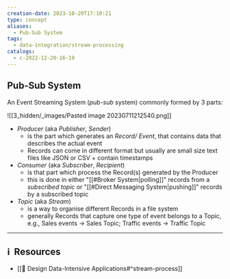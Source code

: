 ```yaml
---
creation-date: 2023-10-29T17:10:21
type: concept
aliases:
  - Pub-Sub System
tags:
  - data-integration/stream-processing
catalogs:
  - c-2022-12-20-16-19
---
```


## Pub-Sub System

An Event Streaming System (*pub-sub* system) commonly formed by 3 parts: 

![[3_hidden/_images/Pasted image 20230711212540.png]]

- *Producer* (aka *Publisher*, *Sender*)
	- is the part which generates an *Record/ Event*, that contains data that describes the actual event
	- Records can come in different format but usually are small size text files like JSON or CSV + contain timestamps
- *Consumer* (aka *Subscriber*, *Recipient*)
	- is that part which process the Record(s) generated by the Producer
	- this is done in either "[[#Broker System|polling]]" records from a *subscribed topic* or "[[#Direct Messaging System|pushing]]" records by a subscribed topic
- *Topic* (aka *Stream*)
	- is a way to organise different Records in a file system
	- generally Records that capture one type of event belongs to a Topic, e.g., Sales events -> Sales Topic; Traffic events -> Traffic Topic


---
## ℹ️  Resources
- [[📕 Design Data-Intensive Applications#^stream-process]]